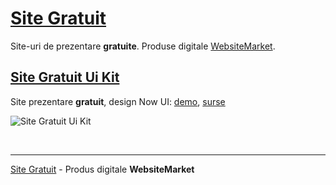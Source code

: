 # [Site Gratuit](https://websitemarket.ro/site-gratuit)

Site-uri de prezentare **gratuite**. Produse digitale [WebsiteMarket](https://websitemarket.ro/). 

## [Site Gratuit Ui Kit](https://site-gratuit-ui-kit.websitemarket.ro/)

Site prezentare **gratuit**, design Now UI: [demo](https://site-gratuit-ui-kit.websitemarket.ro/), [surse](https://github.com/creare-site/site-gratuit-ui-kit)

![Site Gratuit Ui Kit](https://raw.githubusercontent.com/creare-site/static/master/produse/site-gratuit-ui-kit-intro.gif)

<br />

---
[Site Gratuit](https://websitemarket.ro/site-gratuit) - Produs digitale **WebsiteMarket**
